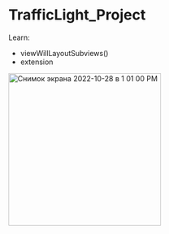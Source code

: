 # TrafficLight_Project

Learn:
- viewWillLayoutSubviews()
- extension

<img width="300" alt="Снимок экрана 2022-10-28 в 1 01 00 PM" src="https://user-images.githubusercontent.com/57324920/198514942-c27f05cc-6a7c-43f2-a9d7-0685df0966d1.png">
